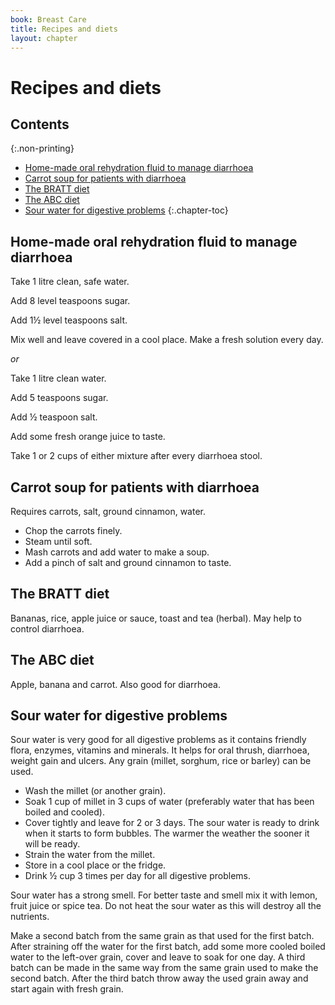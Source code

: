 ```yaml
---
book: Breast Care
title: Recipes and diets
layout: chapter
---
```


# Recipes and diets

## Contents
{:.non-printing}

*   [Home-made oral rehydration fluid to manage diarrhoea](#home-made-oral-rehydration-fluid-to-manage-diarrhoea)
*   [Carrot soup for patients with diarrhoea](#carrot-soup-for-patients-with-diarrhoea)
*   [The BRATT diet](#the-bratt-diet)
*   [The ABC diet](#the-abc-diet)
*   [Sour water for digestive problems](#sour-water-for-digestive-problems)
{:.chapter-toc}

## Home-made oral rehydration fluid to manage diarrhoea

Take 1 litre clean, safe water.

Add 8 level teaspoons sugar.

Add 1½ level teaspoons salt.

Mix well and leave covered in a cool place. Make a fresh solution every day.

*or*

Take 1 litre clean water.

Add 5 teaspoons sugar.

Add ½ teaspoon salt.

Add some fresh orange juice to taste.

Take 1 or 2 cups of either mixture after every diarrhoea stool.

## Carrot soup for patients with diarrhoea

Requires carrots, salt, ground cinnamon, water.

*	Chop the carrots finely.
*	Steam until soft.
*	Mash carrots and add water to make a soup.
*	Add a pinch of salt and ground cinnamon to taste.

## The BRATT diet

Bananas, rice, apple juice or sauce, toast and tea (herbal). May help to control diarrhoea.

## The ABC diet

Apple, banana and carrot. Also good for diarrhoea.

## Sour water for digestive problems

Sour water is very good for all digestive problems as it contains friendly flora, enzymes, vitamins and minerals. It helps for oral thrush, diarrhoea, weight gain and ulcers. Any grain (millet, sorghum, rice or barley) can be used.

*	Wash the millet (or another grain).
*	Soak 1 cup of millet in 3 cups of water (preferably water that has been boiled and cooled).
*	Cover tightly and leave for 2 or 3 days. The sour water is ready to drink when it starts to form bubbles. The warmer the weather the sooner it will be ready.
*	Strain the water from the millet.
*	Store in a cool place or the fridge.
*	Drink ½ cup 3 times per day for all digestive problems.

Sour water has a strong smell. For better taste and smell mix it with lemon, fruit juice or spice tea. Do not heat the sour water as this will destroy all the nutrients.

Make a second batch from the same grain as that used for the first batch. After straining off the water for the first batch, add some more cooled boiled water to the left-over grain, cover and leave to soak for one day. A third batch can be made in the same way from the same grain used to make the second batch. After the third batch throw away the used grain away and start again with fresh grain.
